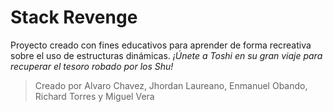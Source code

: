 # Stack Revenge
Proyecto creado con fines educativos para aprender de forma recreativa sobre el uso de estructuras dinámicas. 
_¡Únete a Toshi en su gran viaje para recuperar el tesoro robado por los Shu!_
> Creado por
> Alvaro Chavez, Jhordan Laureano, Enmanuel Obando, Richard Torres y Miguel Vera

